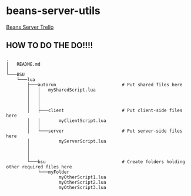 # beans-server-utils

[Beans Server Trello](https://trello.com/b/eCPszybD/beans-gmod)

## HOW TO DO THE DO!!!!
```
.
│   README.md
│
└───BSU
    └───lua
        ├───autorun                         # Put shared files here
        │   │	mySharedScript.lua
        │   │
        │   │
        │   │
        │   ├───client                      # Put client-side files here
        │   │		myClientScript.lua
        │   │
        │   └───server                      # Put server-side files here
        │			myServerScript.lua
        │
        │
        │
        └───bsu                             # Create folders holding other required files here
            └───myFolder
                    myOtherScript1.lua
					myOtherScript2.lua
					myOtherScript3.lua
```